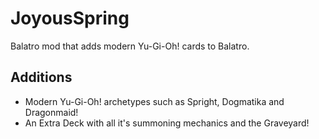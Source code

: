 # JoyousSpring

Balatro mod that adds modern Yu-Gi-Oh! cards to Balatro.

## Additions

* Modern Yu-Gi-Oh! archetypes such as Spright, Dogmatika and Dragonmaid!
* An Extra Deck with all it's summoning mechanics and the Graveyard!
